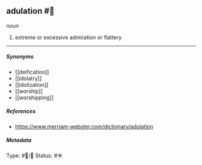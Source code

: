 
## adulation  #🧠 

_noun_

1. extreme or excessive admiration or flattery

___

##### Synonyms

-   [[deification]]
-   [[idolatry]]
-   [[idolization]]
-   [[worship]]
-   [[worshipping]]


##### References 

- https://www.merriam-webster.com/dictionary/adulation

##### Metadata

Type: #🔵/💬 
Status: #☀️ 